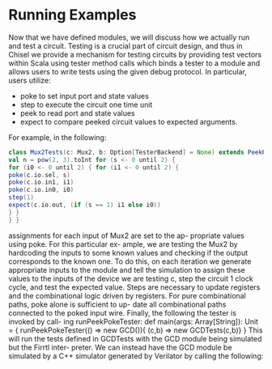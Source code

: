 # Running Examples
Now that we have defined modules, we will discuss how we actually run and test a circuit.
Testing is a crucial part of circuit design, and thus in Chisel we provide a mechanism for testing circuits by providing test vectors within Scala using tester method calls which binds a tester to a module and allows users to write tests using the given debug protocol. In particular, users utilize:
* poke to set input port and state values
* step to execute the circuit one time unit
* peek to read port and state values
* expect to compare peeked circuit values to expected arguments.

For example, in the following:
```scala
class Mux2Tests(c: Mux2, b: Option[TesterBackend] = None) extends PeekPokeTester(c, _backend=b) {
val n = pow(2, 3).toInt for (s <- 0 until 2) {
for (i0 <- 0 until 2) { for (i1 <- 0 until 2) {
poke(c.io.sel, s)
poke(c.io.in1, i1)
poke(c.io.in0, i0)
step(1)
expect(c.io.out, (if (s == 1) i1 else i0))
} }
} }
```
assignments for each input of Mux2 are set to the ap- propriate values using poke. For this particular ex- ample, we are testing the Mux2 by hardcoding the inputs to some known values and checking if the output corresponds to the known one. To do this, on each iteration we generate appropriate inputs to the module and tell the simulation to assign these values to the inputs of the device we are testing c, step the circuit 1 clock cycle, and test the expected value. Steps are necessary to update registers and the combinational logic driven by registers. For pure combinational paths, poke alone is sufficient to up- date all combinational paths connected to the poked input wire.
Finally, the following the tester is invoked by call- ing runPeekPokeTester:
def main(args: Array[String]): Unit = { runPeekPokeTester(() => new GCD()){
(c,b) => new GCDTests(c,b)} }
This will run the tests defined in GCDTests with the GCD module being simulated but the Firrtl inter- preter. We can instead have the GCD module be simulated by a C++ simulator generated by Verilator by calling the following: